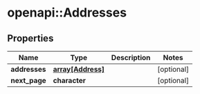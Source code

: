 # openapi::Addresses


## Properties
Name | Type | Description | Notes
------------ | ------------- | ------------- | -------------
**addresses** | [**array[Address]**](address.md) |  | [optional] 
**next_page** | **character** |  | [optional] 


